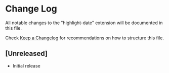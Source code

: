 # Change Log

All notable changes to the "highlight-date" extension will be documented in this file.

Check [Keep a Changelog](http://keepachangelog.com/) for recommendations on how to structure this file.

## [Unreleased]

- Initial release